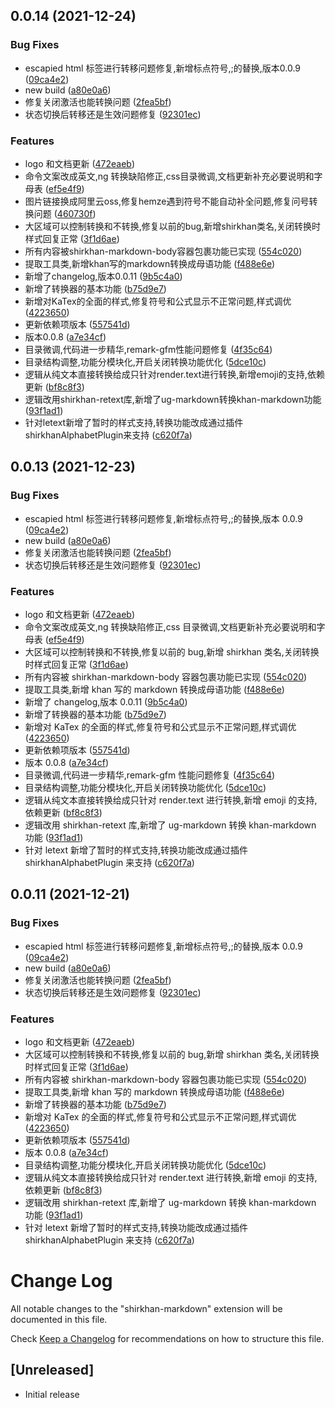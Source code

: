 ## 0.0.14 (2021-12-24)


### Bug Fixes

* escapied html 标签进行转移问题修复,新增标点符号,;的替换,版本0.0.9 ([09ca4e2](https://github.com/ishirkhan/shirkhan-vscode/commit/09ca4e2628c59c0d96e3deb3d224153e5591a19d))
* new build ([a80e0a6](https://github.com/ishirkhan/shirkhan-vscode/commit/a80e0a6437c3706417f0c6664a05e67dd387f182))
* 修复关闭激活也能转换问题 ([2fea5bf](https://github.com/ishirkhan/shirkhan-vscode/commit/2fea5bf86dd415b8e849a9d37acfc5507f3c6422))
* 状态切换后转移还是生效问题修复 ([92301ec](https://github.com/ishirkhan/shirkhan-vscode/commit/92301ec7816caf6045ecc31a294fdb17a282867f))


### Features

* logo 和文档更新 ([472eaeb](https://github.com/ishirkhan/shirkhan-vscode/commit/472eaeb81dbde663393b72fdb90bf2f032557c41))
* 命令文案改成英文,ng 转换缺陷修正,css目录微调,文档更新补充必要说明和字母表 ([ef5e4f9](https://github.com/ishirkhan/shirkhan-vscode/commit/ef5e4f91b3946159c8c3ab9bf7c66824412287e2))
* 图片链接换成阿里云oss,修复hemze遇到符号不能自动补全问题,修复问号转换问题 ([460730f](https://github.com/ishirkhan/shirkhan-vscode/commit/460730f5235283fc70283b95acc5db9abecc8ff7))
* 大区域可以控制转换和不转换,修复以前的bug,新增shirkhan类名,关闭转换时样式回复正常 ([3f1d6ae](https://github.com/ishirkhan/shirkhan-vscode/commit/3f1d6ae27781b627abd4ba7a29d484f0633f059f))
* 所有内容被shirkhan-markdown-body容器包裹功能已实现 ([554c020](https://github.com/ishirkhan/shirkhan-vscode/commit/554c0201f2ea43cee5988422bfba37a39d5993a1))
* 提取工具类,新增khan写的markdown转换成母语功能 ([f488e6e](https://github.com/ishirkhan/shirkhan-vscode/commit/f488e6e1bd238f134b4220f9524d0ee01aec8ff8))
* 新增了changelog,版本0.0.11 ([9b5c4a0](https://github.com/ishirkhan/shirkhan-vscode/commit/9b5c4a0579e36101cd4a75b64b50dc56b74f5541))
* 新增了转换器的基本功能 ([b75d9e7](https://github.com/ishirkhan/shirkhan-vscode/commit/b75d9e7befd0ab2f3733cc008b0f3698a33cd297))
* 新增对KaTex的全面的样式,修复符号和公式显示不正常问题,样式调优 ([4223650](https://github.com/ishirkhan/shirkhan-vscode/commit/42236505682075dff553b842c479ffd6f1844efd))
* 更新依赖项版本 ([557541d](https://github.com/ishirkhan/shirkhan-vscode/commit/557541d2058d4ef5375e8d757335f2f7d670953d))
* 版本0.0.8 ([a7e34cf](https://github.com/ishirkhan/shirkhan-vscode/commit/a7e34cffe4481861f34355145359c4e25c423ef3))
* 目录微调,代码进一步精华,remark-gfm性能问题修复 ([4f35c64](https://github.com/ishirkhan/shirkhan-vscode/commit/4f35c64b23725ad67c579d9d596fb2a82b4f8c64))
* 目录结构调整,功能分模块化,开启关闭转换功能优化 ([5dce10c](https://github.com/ishirkhan/shirkhan-vscode/commit/5dce10c60c3dcd78684f137e657f7c25a835f062))
* 逻辑从纯文本直接转换给成只针对render.text进行转换,新增emoji的支持,依赖更新 ([bf8c8f3](https://github.com/ishirkhan/shirkhan-vscode/commit/bf8c8f31807a5e91f934edb2afe3698547991c96))
* 逻辑改用shirkhan-retext库,新增了ug-markdown转换khan-markdown功能 ([93f1ad1](https://github.com/ishirkhan/shirkhan-vscode/commit/93f1ad156b07165ef450d9f7defbd7093cb64da1))
* 针对letext新增了暂时的样式支持,转换功能改成通过插件shirkhanAlphabetPlugin来支持 ([c620f7a](https://github.com/ishirkhan/shirkhan-vscode/commit/c620f7a46e05bd60ed78fc0aaa4f01cad8ed69d9))



## 0.0.13 (2021-12-23)

### Bug Fixes

- escapied html 标签进行转移问题修复,新增标点符号,;的替换,版本 0.0.9 ([09ca4e2](https://github.com/ishirkhan/vscode-markdown-previewer/commit/09ca4e2628c59c0d96e3deb3d224153e5591a19d))
- new build ([a80e0a6](https://github.com/ishirkhan/vscode-markdown-previewer/commit/a80e0a6437c3706417f0c6664a05e67dd387f182))
- 修复关闭激活也能转换问题 ([2fea5bf](https://github.com/ishirkhan/vscode-markdown-previewer/commit/2fea5bf86dd415b8e849a9d37acfc5507f3c6422))
- 状态切换后转移还是生效问题修复 ([92301ec](https://github.com/ishirkhan/vscode-markdown-previewer/commit/92301ec7816caf6045ecc31a294fdb17a282867f))

### Features

- logo 和文档更新 ([472eaeb](https://github.com/ishirkhan/vscode-markdown-previewer/commit/472eaeb81dbde663393b72fdb90bf2f032557c41))
- 命令文案改成英文,ng 转换缺陷修正,css 目录微调,文档更新补充必要说明和字母表 ([ef5e4f9](https://github.com/ishirkhan/vscode-markdown-previewer/commit/ef5e4f91b3946159c8c3ab9bf7c66824412287e2))
- 大区域可以控制转换和不转换,修复以前的 bug,新增 shirkhan 类名,关闭转换时样式回复正常 ([3f1d6ae](https://github.com/ishirkhan/vscode-markdown-previewer/commit/3f1d6ae27781b627abd4ba7a29d484f0633f059f))
- 所有内容被 shirkhan-markdown-body 容器包裹功能已实现 ([554c020](https://github.com/ishirkhan/vscode-markdown-previewer/commit/554c0201f2ea43cee5988422bfba37a39d5993a1))
- 提取工具类,新增 khan 写的 markdown 转换成母语功能 ([f488e6e](https://github.com/ishirkhan/vscode-markdown-previewer/commit/f488e6e1bd238f134b4220f9524d0ee01aec8ff8))
- 新增了 changelog,版本 0.0.11 ([9b5c4a0](https://github.com/ishirkhan/vscode-markdown-previewer/commit/9b5c4a0579e36101cd4a75b64b50dc56b74f5541))
- 新增了转换器的基本功能 ([b75d9e7](https://github.com/ishirkhan/vscode-markdown-previewer/commit/b75d9e7befd0ab2f3733cc008b0f3698a33cd297))
- 新增对 KaTex 的全面的样式,修复符号和公式显示不正常问题,样式调优 ([4223650](https://github.com/ishirkhan/vscode-markdown-previewer/commit/42236505682075dff553b842c479ffd6f1844efd))
- 更新依赖项版本 ([557541d](https://github.com/ishirkhan/vscode-markdown-previewer/commit/557541d2058d4ef5375e8d757335f2f7d670953d))
- 版本 0.0.8 ([a7e34cf](https://github.com/ishirkhan/vscode-markdown-previewer/commit/a7e34cffe4481861f34355145359c4e25c423ef3))
- 目录微调,代码进一步精华,remark-gfm 性能问题修复 ([4f35c64](https://github.com/ishirkhan/vscode-markdown-previewer/commit/4f35c64b23725ad67c579d9d596fb2a82b4f8c64))
- 目录结构调整,功能分模块化,开启关闭转换功能优化 ([5dce10c](https://github.com/ishirkhan/vscode-markdown-previewer/commit/5dce10c60c3dcd78684f137e657f7c25a835f062))
- 逻辑从纯文本直接转换给成只针对 render.text 进行转换,新增 emoji 的支持,依赖更新 ([bf8c8f3](https://github.com/ishirkhan/vscode-markdown-previewer/commit/bf8c8f31807a5e91f934edb2afe3698547991c96))
- 逻辑改用 shirkhan-retext 库,新增了 ug-markdown 转换 khan-markdown 功能 ([93f1ad1](https://github.com/ishirkhan/vscode-markdown-previewer/commit/93f1ad156b07165ef450d9f7defbd7093cb64da1))
- 针对 letext 新增了暂时的样式支持,转换功能改成通过插件 shirkhanAlphabetPlugin 来支持 ([c620f7a](https://github.com/ishirkhan/vscode-markdown-previewer/commit/c620f7a46e05bd60ed78fc0aaa4f01cad8ed69d9))

## 0.0.11 (2021-12-21)

### Bug Fixes

- escapied html 标签进行转移问题修复,新增标点符号,;的替换,版本 0.0.9 ([09ca4e2](https://github.com/ishirkhan/vscode-markdown-previewer/commit/09ca4e2628c59c0d96e3deb3d224153e5591a19d))
- new build ([a80e0a6](https://github.com/ishirkhan/vscode-markdown-previewer/commit/a80e0a6437c3706417f0c6664a05e67dd387f182))
- 修复关闭激活也能转换问题 ([2fea5bf](https://github.com/ishirkhan/vscode-markdown-previewer/commit/2fea5bf86dd415b8e849a9d37acfc5507f3c6422))
- 状态切换后转移还是生效问题修复 ([92301ec](https://github.com/ishirkhan/vscode-markdown-previewer/commit/92301ec7816caf6045ecc31a294fdb17a282867f))

### Features

- logo 和文档更新 ([472eaeb](https://github.com/ishirkhan/vscode-markdown-previewer/commit/472eaeb81dbde663393b72fdb90bf2f032557c41))
- 大区域可以控制转换和不转换,修复以前的 bug,新增 shirkhan 类名,关闭转换时样式回复正常 ([3f1d6ae](https://github.com/ishirkhan/vscode-markdown-previewer/commit/3f1d6ae27781b627abd4ba7a29d484f0633f059f))
- 所有内容被 shirkhan-markdown-body 容器包裹功能已实现 ([554c020](https://github.com/ishirkhan/vscode-markdown-previewer/commit/554c0201f2ea43cee5988422bfba37a39d5993a1))
- 提取工具类,新增 khan 写的 markdown 转换成母语功能 ([f488e6e](https://github.com/ishirkhan/vscode-markdown-previewer/commit/f488e6e1bd238f134b4220f9524d0ee01aec8ff8))
- 新增了转换器的基本功能 ([b75d9e7](https://github.com/ishirkhan/vscode-markdown-previewer/commit/b75d9e7befd0ab2f3733cc008b0f3698a33cd297))
- 新增对 KaTex 的全面的样式,修复符号和公式显示不正常问题,样式调优 ([4223650](https://github.com/ishirkhan/vscode-markdown-previewer/commit/42236505682075dff553b842c479ffd6f1844efd))
- 更新依赖项版本 ([557541d](https://github.com/ishirkhan/vscode-markdown-previewer/commit/557541d2058d4ef5375e8d757335f2f7d670953d))
- 版本 0.0.8 ([a7e34cf](https://github.com/ishirkhan/vscode-markdown-previewer/commit/a7e34cffe4481861f34355145359c4e25c423ef3))
- 目录结构调整,功能分模块化,开启关闭转换功能优化 ([5dce10c](https://github.com/ishirkhan/vscode-markdown-previewer/commit/5dce10c60c3dcd78684f137e657f7c25a835f062))
- 逻辑从纯文本直接转换给成只针对 render.text 进行转换,新增 emoji 的支持,依赖更新 ([bf8c8f3](https://github.com/ishirkhan/vscode-markdown-previewer/commit/bf8c8f31807a5e91f934edb2afe3698547991c96))
- 逻辑改用 shirkhan-retext 库,新增了 ug-markdown 转换 khan-markdown 功能 ([93f1ad1](https://github.com/ishirkhan/vscode-markdown-previewer/commit/93f1ad156b07165ef450d9f7defbd7093cb64da1))
- 针对 letext 新增了暂时的样式支持,转换功能改成通过插件 shirkhanAlphabetPlugin 来支持 ([c620f7a](https://github.com/ishirkhan/vscode-markdown-previewer/commit/c620f7a46e05bd60ed78fc0aaa4f01cad8ed69d9))

# Change Log

All notable changes to the "shirkhan-markdown" extension will be documented in this file.

Check [Keep a Changelog](http://keepachangelog.com/) for recommendations on how to structure this file.

## [Unreleased]

- Initial release
